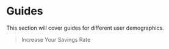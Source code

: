 # Guides

This section will cover guides for different user demographics.

>Increase Your Savings Rate